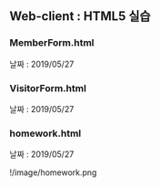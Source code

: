 ## Web-client : HTML5 실습



### MemberForm.html

날짜 : 2019/05/27





### VisitorForm.html

날짜 : 2019/05/27



### homework.html

날짜 : 2019/05/27

!/image/homework.png
